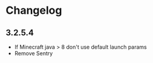 # Changelog

## 3.2.5.4

-   If Minecraft java > 8 don't use default launch params
-   Remove Sentry
